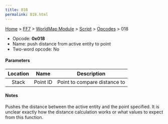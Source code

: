 ```yaml
---
title: 018
permalink: 018.html
---
```


[Home](../../../../Main%20Page.md) > [FF7](../../../../FF7.md) > [WorldMap Module](../../../WorldMap%20Module.md) > [Script](../../Script.md) > [Opcodes](../Opcodes.md) > 018

-   Opcode: **0x018**
-   Name: push distance from active entity to point
-   Two-word opcode: No

#### Parameters

| Location |   Name   |         Description          |
|:--------:|:--------:|:----------------------------:|
|  Stack   | Point ID | Point to compare distance to |

#### Notes

Pushes the distance between the active entity and the point specified.
It is unclear exactly how the distance calculation works or what values
to expect from this function.
